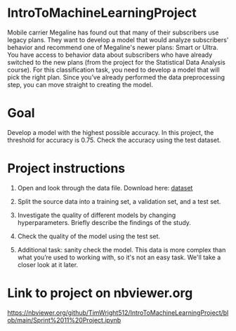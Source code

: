 # IntroToMachineLearningProject

Mobile carrier Megaline has found out that many of their subscribers use legacy plans. They want to develop a model that would analyze subscribers' behavior and recommend one of Megaline's newer plans: Smart or Ultra. 
You have access to behavior data about subscribers who have already switched to the new plans (from the project for the Statistical Data Analysis course). For this classification task, you need to develop a model that will pick the right plan. Since you’ve already performed the data preprocessing step, you can move straight to creating the model.  

# Goal
Develop a model with the highest possible accuracy. In this project, the threshold for accuracy is 0.75. Check the accuracy using the test dataset.  

# Project instructions
1. Open and look through the data file. Download here: [dataset](https://practicum-content.s3.us-west-1.amazonaws.com/datasets/users_behavior.csv)

2. Split the source data into a training set, a validation set, and a test set.

3. Investigate the quality of different models by changing hyperparameters. Briefly describe the findings of the study.

4. Check the quality of the model using the test set.

5. Additional task: sanity check the model. This data is more complex than what you’re used to working with, so it's not an easy task. We'll take a closer look at it later.

# Link to project on nbviewer.org
https://nbviewer.org/github/TimWright512/IntroToMachineLearningProject/blob/main/Sprint%2011%20Project.ipynb
